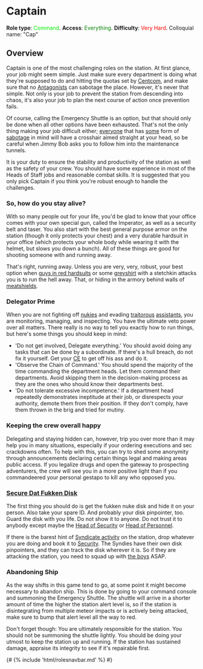 # Captain
**Role type**: <font color= "#green">Command</font>. **Access**: <font color="green">Everything</font>. **Difficulty**: <font color="Red">Very Hard</font>. Colloquial name: "Cap"


## Overview

Captain is one of the most challenging roles on the station. At first glance, your job might seem simple. Just make sure every department is doing what they're supposed to do and hitting the quotas set by [Centcom](Central-Command-Officer.md), and make sure that no [Antagonists](Antagonist.md) can sabotage the place. However, it's never that simple. Not only is your job to prevent the station from descending into chaos, it's also your job to plan the next course of action once prevention fails. 

Of course, calling the Emergency Shuttle is an option, but that should only be done when all other options have been exhausted. That's not the only thing making your job difficult either; [everyone](Traitor.md) that has [some](Nuclear-Emergency.md) form of [sabotage](Cargonia.md) in mind will have a crosshair aimed straight at your head, so be careful when Jimmy Bob asks you to follow him into the maintenance tunnels.

It is your duty to ensure the stability and productivity of the station as well as the safety of your crew. You should have some experience in most of the Heads of Staff jobs and reasonable combat skills. It is suggested that you only pick Captain if you think you're robust enough to handle the challenges.
### So, how do you stay alive?

With so many people out for your life, you'd be glad to know that your office comes with your own special gun, called the Imperator, as well as a security belt and taser. You also start with the best general purpose armor on the station (though it only protects your chest) and a very durable hardsuit in your office (which protects your whole body while wearing it with the helmet, but slows you down a bunch). All of these things are good for shooting someone with and running away. 

That's right, running away. Unless you are very, very, robust, your best option when [guys in red hardsuits](Nuclear-Emergency.md) or some [greyshirt](Assistant.md) with a stetchkin attacks you is to run the hell away. That, or hiding in the armory behind walls of [meatshields](Security.md).


### Delegator Prime


When you are not fighting off [nukies](Nuclear-Emergency.md) and evading [traitorous](Traitor.md) [assistants](Assistant.md), you are monitoring, managing, and inspecting. You have the ultimate veto power over all matters. There really is no way to tell you exactly how to run things, but here's some things you should keep in mind:

- 'Do not get involved, Delegate everything.' You should avoid doing any tasks that can be done by a subordinate. If there's a hull breach, do not fix it yourself. Get your [CE](Chief-Engineer.md) to get off his ass and do it.
- 'Observe the Chain of Command.' You should spend the majority of the time commanding the department heads. Let them command their departments. Avoid skipping them in the decision-making process as they are the ones who should know their departments best.
- 'Do not tolerate excessive incompetence.' If a department head repeatedly demonstrates ineptitude at their job, or disrespects your authority, demote them from their position. If they don't comply, have them thrown in the brig and tried for mutiny.


### Keeping the crew overall happy

Delegating and staying hidden can, however, trip you over more than it may help you in many situations, especially if your ordering executions and sec crackdowns often. To help with this, you can try to shed some anonymity through announcements declaring certain things legal and making areas public access. If you legalize drugs and open the gateway to prospecting adventurers, the crew will see you in a more positive light than if you commandeered your personal gestapo to kill any who opposed you.


### [Secure Dat Fukken Disk](Nuclear-Authentication-Disk.md)


The first thing you should do is get the fukken nuke disk and hide it on your person. Also take your spare ID. And probably your disk pinpointer, too. Guard the disk with you life. Do not show it to anyone. Do not trust it to anybody except maybe the [Head of Security](Head-of-Security.md) or [Head of Personnel](Head-of-Personnel.md).

If there is the barest hint of [Syndicate activity](Nuclear-Emergency.md) on the station, drop whatever you are doing and book it to [Security](Security.md). The Syndies have their own disk pinpointers, and they can track the disk wherever it is. So if they are attacking the station, you need to squad up with [the boys](Security-Officer.md) ASAP.


### Abandoning Ship


As the way shifts in this game tend to go, at some point it might become necessary to abandon ship. This is done by going to your command console and summoning the Emergency Shuttle. The shuttle will arrive in a shorter amount of time the higher the station alert level is, so if the station is disintegrating from multiple meteor impacts or is actively being attacked, make sure to bump that alert level all the way to red.

Don't forget though: You are ultimately responsible for the station. You should not be summoning the shuttle lightly. You should be doing your utmost to keep the station up and running. If the station has sustained damage, appraise its integrity to see if it's repairable first.

{# {% include 'html/rolesnavbar.md' %} #}
